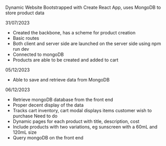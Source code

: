 Dynamic Website
Bootstrapped with Create React App, uses MongoDB to store product data
 
 31/07/2023
 - Created the backbone, has a scheme for product creation
 - Basic routes
 - Both client and server side are launched on the server side using npm run dev
 - Connected to mongoDB
 - Products are able to be created and added to cart

05/12/2023
- Able to save and retrieve data from MongoDB

06/12/2023
- Retrieve mongoDB database from the front end
- Proper decent display of the data
- Tracks cart inventory, cart modal displays items customer wish to purchase
Need to do
- Dynamic pages for each product with title, description, cost
- Include products with two variations, eg sunscreen with a 60mL and 120mL size
- Query mongoDB on the front end

